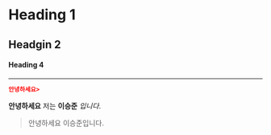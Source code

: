 # Heading 1
## Headgin 2

#### Heading 4



---


```json
안녕하세요>
```


**안녕하세요** 저는 **이승준** *입니다*.


> 안녕하세요 이승준입니다.
